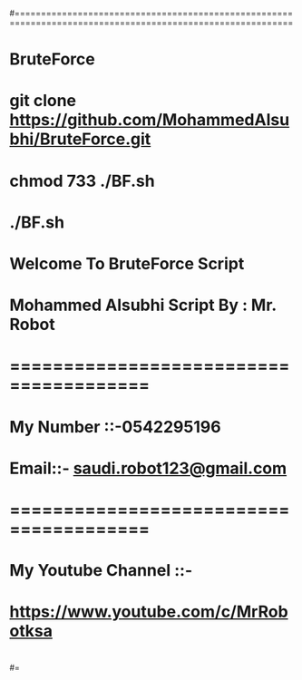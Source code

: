 #===========================================================================================================
# BruteForce
# git clone https://github.com/MohammedAlsubhi/BruteForce.git
# chmod 733 ./BF.sh
# ./BF.sh
#	Welcome To BruteForce Script
#	Mohammed Alsubhi Script By : Mr. Robot
#	=======================================
#	My Number ::-0542295196
#	Email::- saudi.robot123@gmail.com
#	=======================================
#	My Youtube Channel ::-
#	https://www.youtube.com/c/MrRobotksa
#
#=
